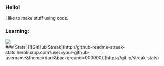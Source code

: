 ### Hello!
I like to make stuff using code.
<br>
### Learning:
<img src="https://skillicons.dev/icons?i=html,css,python,haxe" />
<br>
### Stats:
[![GitHub Streak](http://github-readme-streak-stats.herokuapp.com?user=your-github-username&theme=dark&background=000000)](https://git.io/streak-stats)

